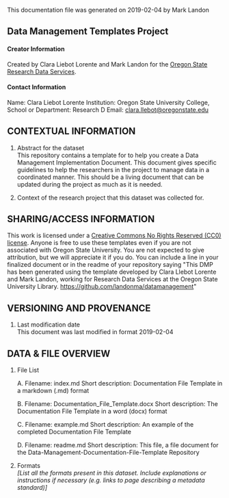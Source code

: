 
This documentation file was generated on  2019-02-04 by Mark Landon


## Data Management Templates Project

#### Creator Information  
Created by Clara Liebot Lorente and Mark Landon for the [Oregon State Research Data Services](https://guides.library.oregonstate.edu/research-data-services).

#### Contact Information  

Name:  Clara Liebot Lorente
Institution:  Oregon State University
College, School or Department:   Research D
Email:   clara.llebot@oregonstate.edu


## CONTEXTUAL INFORMATION

1) Abstract for the dataset  
This repository contains a template for to help you create a Data Management Implementation Document. This document gives specific guidelines to help the researchers in the project to manage data in a coordinated manner. This should be a living document that can be updated during the project as much as it is needed.  


2) Context of the research project that this dataset was collected for.  


## SHARING/ACCESS INFORMATION

This work is licensed under a [Creative Commons No Rights Reserved (CC0) license](https://creativecommons.org/publicdomain/zero/1.0/). Anyone is free to use these templates even if you are not associated with Oregon State University. You are not expected to give attribution, but we will appreciate it if you do. You can include a line in your finalized document or in the readme of your repository saying "This DMP has been generated using the template developed by Clara Llebot Lorente and Mark Landon, working for Research Data Services at the Oregon State University Library. https://github.com/landonma/datamanagement"


## VERSIONING AND PROVENANCE

1) Last modification date  
This document was last modified in format 2019-02-04


## DATA & FILE OVERVIEW
1) File List  

      A. Filename: index.md
        Short description: Documentation File Template in a markdown (.md) format

      B. Filename: Documentation_File_Template.docx
        Short description: The Documentation File Template in a word (docx) format

      C. Filename: example.md
        Short description: An example of the completed Documentation File Template

      D. Filename: readme.md
        Short description: This file, a file document for the Data-Management-Documentation-File-Template Repository


3) Formats  
*[List all the formats present in this dataset. Include explanations or instructions if necessary (e.g. links to page describing a metadata standard)]*
